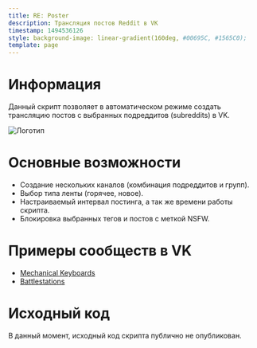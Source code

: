 ```yaml
---
title: RE: Poster
description: Трансляция постов Reddit в VK
timestamp: 1494536126
style: background-image: linear-gradient(160deg, #00695C, #1565C0);
template: page
---
```

# Информация
Данный скрипт позволяет в автоматическом режиме создать трансляцию постов с выбранных подреддитов (subreddits) в VK.

![Логотип](%attach:image-logo.png%)

# Основные возможности

* Создание нескольких каналов (комбинация подреддитов и групп).
* Выбор типа ленты (горячее, новое).
* Настраиваемый интервал постинга, а так же времени работы скрипта.
* Блокировка выбранных тегов и постов с меткой NSFW.

# Примеры сообществ в VK
* [Mechanical Keyboards](https://vk.com/mkeyboards)
* [Battlestations](https://vk.com/cool_battlestations)

# Исходный код
В данный момент, исходный код скрипта публично не опубликован.